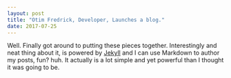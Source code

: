 ```yaml
---
layout: post
title: "Otim Fredrick, Developer, Launches a blog."
date: 2017-07-25
---
```

Well. Finally got around to putting these pieces together. Interestingly and neat thing about it, is powered by [Jekyll](http://jekyllrb.com) and I can use Markdown to author my posts, fun? huh. It actually is a lot simple and yet powerful than I thought it was going to be.
